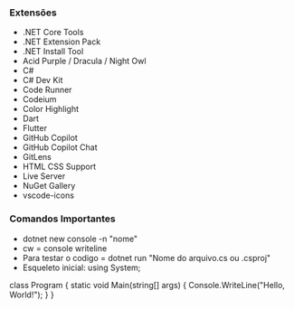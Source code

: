 ### Extensões
- .NET Core Tools
- .NET Extension Pack
- .NET Install Tool
- Acid Purple / Dracula / Night Owl
- C#
- C# Dev Kit
- Code Runner
- Codeium
- Color Highlight
- Dart
- Flutter
- GitHub Copilot
- GitHub Copilot Chat
- GitLens
- HTML CSS Support
- Live Server
- NuGet Gallery
- vscode-icons



### Comandos Importantes
- dotnet new console -n "nome"
- cw = console writeline
- Para testar o codigo = dotnet run "Nome do arquivo.cs ou .csproj"
- Esqueleto inicial:
using System;

class Program
{
    static void Main(string[] args)
    {
        Console.WriteLine("Hello, World!");
    }
}
